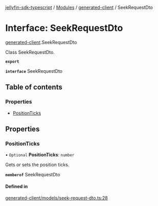 [jellyfin-sdk-typescript](../README.md) / [Modules](../modules.md) / [generated-client](../modules/generated_client.md) / SeekRequestDto

# Interface: SeekRequestDto

[generated-client](../modules/generated_client.md).SeekRequestDto

Class SeekRequestDto.

**`export`**

**`interface`** SeekRequestDto

## Table of contents

### Properties

- [PositionTicks](generated_client.SeekRequestDto.md#positionticks)

## Properties

### PositionTicks

• `Optional` **PositionTicks**: `number`

Gets or sets the position ticks.

**`memberof`** SeekRequestDto

#### Defined in

[generated-client/models/seek-request-dto.ts:28](https://github.com/thornbill/jellyfin-sdk-typescript/blob/b0f5501/src/generated-client/models/seek-request-dto.ts#L28)
